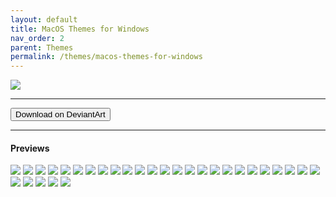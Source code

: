 ```yaml
---
layout: default
title: MacOS Themes for Windows
nav_order: 2
parent: Themes
permalink: /themes/macos-themes-for-windows
---
```



<img src="https://images-wixmp-ed30a86b8c4ca887773594c2.wixmp.com/i/836bd001-fc1e-41ac-8fce-917bee5d1f0e/dio9l97-b7c5f79d-4f66-4e2c-9408-e03e44194375.png/v1/fill/w_1363,h_586,q_70,strp/macos_themes_for_windows_by_og_nimbi_dio9l97-fullview.jpg" />
<hr />
<a href="https://www.deviantart.com/og-nimbi/art/MacOS-Themes-for-Windows-1129149403">
  <button type="button" name="button" class="btn">Download on DeviantArt</button></a>
<hr />

<h4>Previews</h4>
<div class="theme-gallery"> 
  <img src="../assets/PreviewImages/MacOS-Themes-for-Windows/Sequoia Light.png" class="border">
  <img src="../assets/PreviewImages/MacOS-Themes-for-Windows/Sequoia Dark.png" class="border">
  <img src="../assets/PreviewImages/MacOS-Themes-for-Windows/Sonoma Light.png" class="border">
  <img src="../assets/PreviewImages/MacOS-Themes-for-Windows/Sonoma Dark.png" class="border">
  <img src="../assets/PreviewImages/MacOS-Themes-for-Windows/Ventura Light.png" class="border">
  <img src="../assets/PreviewImages/MacOS-Themes-for-Windows/Ventura Dark.png" class="border">
  <img src="../assets/PreviewImages/MacOS-Themes-for-Windows/BigSur Day.png" class="border">
  <img src="../assets/PreviewImages/MacOS-Themes-for-Windows/BigSur Night.png" class="border">
  <img src="../assets/PreviewImages/MacOS-Themes-for-Windows/BigSur Colorful Day.png" class="border">
  <img src="../assets/PreviewImages/MacOS-Themes-for-Windows/BigSur Colorful Night.png" class="border">
  <img src="../assets/PreviewImages/MacOS-Themes-for-Windows/Catalina Day.png" class="border">
  <img src="../assets/PreviewImages/MacOS-Themes-for-Windows/Catalina Night.png" class="border">
  <img src="../assets/PreviewImages/MacOS-Themes-for-Windows/Mojave Day.png" class="border">
  <img src="../assets/PreviewImages/MacOS-Themes-for-Windows/Mojave Night.png" class="border">
  <img src="../assets/PreviewImages/MacOS-Themes-for-Windows/Monterey Light.png" class="border">
  <img src="../assets/PreviewImages/MacOS-Themes-for-Windows/Monterey Dark.png" class="border">
  <img src="../assets/PreviewImages/MacOS-Themes-for-Windows/High Sierra.png" class="border">
  <img src="../assets/PreviewImages/MacOS-Themes-for-Windows/Sierra.png" class="border">
  <img src="../assets/PreviewImages/MacOS-Themes-for-Windows/El Capitan.png" class="border">
  <img src="../assets/PreviewImages/MacOS-Themes-for-Windows/Yosemite.png" class="border">
  <img src="../assets/PreviewImages/MacOS-Themes-for-Windows/Mavericks.png" class="border">
  <img src="../assets/PreviewImages/MacOS-Themes-for-Windows/Mountain Lion.png" class="border">
  <img src="../assets/PreviewImages/MacOS-Themes-for-Windows/Lion.png" class="border">
  <img src="../assets/PreviewImages/MacOS-Themes-for-Windows/Snow Leopard.png" class="border">
  <img src="../assets/PreviewImages/MacOS-Themes-for-Windows/Snow Leopard Alt.png" class="border">
  <img src="../assets/PreviewImages/MacOS-Themes-for-Windows/Leopard.png" class="border">
  <img src="../assets/PreviewImages/MacOS-Themes-for-Windows/Tiger.png" class="border">
  <img src="../assets/PreviewImages/MacOS-Themes-for-Windows/Panther.png" class="border">
  <img src="../assets/PreviewImages/MacOS-Themes-for-Windows/Jaguar.png" class="border">
  <img src="../assets/PreviewImages/MacOS-Themes-for-Windows/Puma.png" class="border">
</div>
